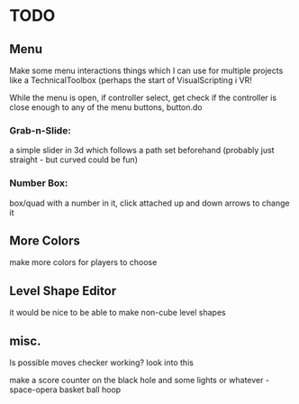 # TODO

## Menu

Make some menu interactions things which I can use for multiple projects like a TechnicalToolbox (perhaps the start of VisualScripting i VR!

While the menu is open, if controller select, get check if the controller is close enough to any of the menu buttons, button.do

### Grab-n-Slide:
a simple slider in 3d which follows a path set beforehand (probably just straight - but curved could be fun)

### Number Box:
box/quad with a number in it, click attached up and down arrows to change it

## More Colors
make more colors for players to choose

## Level Shape Editor
it would be nice to be able to make non-cube level shapes


## misc.

Is possible moves checker working? look into this

make a score counter on the black hole and some lights or whatever - space-opera basket ball hoop

